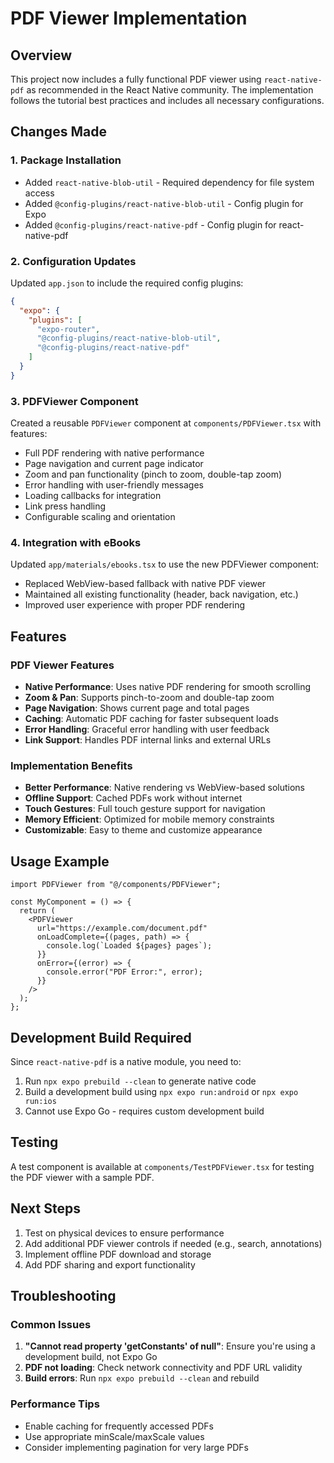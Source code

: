 # PDF Viewer Implementation

## Overview

This project now includes a fully functional PDF viewer using `react-native-pdf` as recommended in the React Native community. The implementation follows the tutorial best practices and includes all necessary configurations.

## Changes Made

### 1. Package Installation

- Added `react-native-blob-util` - Required dependency for file system access
- Added `@config-plugins/react-native-blob-util` - Config plugin for Expo
- Added `@config-plugins/react-native-pdf` - Config plugin for react-native-pdf

### 2. Configuration Updates

Updated `app.json` to include the required config plugins:

```json
{
  "expo": {
    "plugins": [
      "expo-router",
      "@config-plugins/react-native-blob-util",
      "@config-plugins/react-native-pdf"
    ]
  }
}
```

### 3. PDFViewer Component

Created a reusable `PDFViewer` component at `components/PDFViewer.tsx` with features:

- Full PDF rendering with native performance
- Page navigation and current page indicator
- Zoom and pan functionality (pinch to zoom, double-tap zoom)
- Error handling with user-friendly messages
- Loading callbacks for integration
- Link press handling
- Configurable scaling and orientation

### 4. Integration with eBooks

Updated `app/materials/ebooks.tsx` to use the new PDFViewer component:

- Replaced WebView-based fallback with native PDF viewer
- Maintained all existing functionality (header, back navigation, etc.)
- Improved user experience with proper PDF rendering

## Features

### PDF Viewer Features

- **Native Performance**: Uses native PDF rendering for smooth scrolling
- **Zoom & Pan**: Supports pinch-to-zoom and double-tap zoom
- **Page Navigation**: Shows current page and total pages
- **Caching**: Automatic PDF caching for faster subsequent loads
- **Error Handling**: Graceful error handling with user feedback
- **Link Support**: Handles PDF internal links and external URLs

### Implementation Benefits

- **Better Performance**: Native rendering vs WebView-based solutions
- **Offline Support**: Cached PDFs work without internet
- **Touch Gestures**: Full touch gesture support for navigation
- **Memory Efficient**: Optimized for mobile memory constraints
- **Customizable**: Easy to theme and customize appearance

## Usage Example

```tsx
import PDFViewer from "@/components/PDFViewer";

const MyComponent = () => {
  return (
    <PDFViewer
      url="https://example.com/document.pdf"
      onLoadComplete={(pages, path) => {
        console.log(`Loaded ${pages} pages`);
      }}
      onError={(error) => {
        console.error("PDF Error:", error);
      }}
    />
  );
};
```

## Development Build Required

Since `react-native-pdf` is a native module, you need to:

1. Run `npx expo prebuild --clean` to generate native code
2. Build a development build using `npx expo run:android` or `npx expo run:ios`
3. Cannot use Expo Go - requires custom development build

## Testing

A test component is available at `components/TestPDFViewer.tsx` for testing the PDF viewer with a sample PDF.

## Next Steps

1. Test on physical devices to ensure performance
2. Add additional PDF viewer controls if needed (e.g., search, annotations)
3. Implement offline PDF download and storage
4. Add PDF sharing and export functionality

## Troubleshooting

### Common Issues

1. **"Cannot read property 'getConstants' of null"**: Ensure you're using a development build, not Expo Go
2. **PDF not loading**: Check network connectivity and PDF URL validity
3. **Build errors**: Run `npx expo prebuild --clean` and rebuild

### Performance Tips

- Enable caching for frequently accessed PDFs
- Use appropriate minScale/maxScale values
- Consider implementing pagination for very large PDFs
